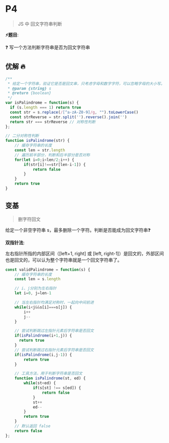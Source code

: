 # P4

> JS 中 回文字符串判断

**⚡题目**:

❓ 写一个方法判断字符串是否为回文字符串

## 优解 🔥

```js
/**
 * 给定一个字符串，验证它是否是回文串，只考虑字母和数字字符，可以忽略字母的大小写。
 * @param {string} s
 * @return {boolean}
 */
var isPalindrome = function(s) {
  if (s.length === 1) return true
  const str = s.replace(/[^a-zA-Z0-9]/g, "").toLowerCase()
  const strReverse = str.split('').reverse().join('')
  return str === strReverse // 对称性判断
};

// 二分对称性判断
function isPalindrome(str) {
    // 缓存字符串的长度
    const len = str.length
    // 遍历前半部分，判断和后半部分是否对称
    for(let i=0;i<len/2;i++) {
        if(str[i]!==str[len-i-1]) {
            return false
        }
    }
    return true
}

```

## 变基

> 删字符回文

给定一个非空字符串 s，最多删除一个字符。判断是否能成为回文字符串❓

**双指针法**:

左右指针所指的内部区间（[left+1, right] 或 [left, right-1]）是回文的，外部区间也是回文的，可以认为整个字符串就是一个回文字符串了。

```js
const validPalindrome = function(s) {
    // 缓存字符串的长度
    const len = s.length

    // i、j分别为左右指针
    let i=0, j=len-1

    // 当左右指针均满足对称时，一起向中间前进
    while(i<j&&s[i]===s[j]) {
        i++
        j--
    }

    // 尝试判断跳过左指针元素后字符串是否回文
    if(isPalindrome(i+1,j)) {
      return true
    }
    // 尝试判断跳过右指针元素后字符串是否回文
    if(isPalindrome(i,j-1)) {
        return true
    }

    // 工具方法，用于判断字符串是否回文
    function isPalindrome(st, ed) {
        while(st<ed) {
            if(s[st] !== s[ed]) {
                return false
            }
            st++
            ed--
        }
        return true
    }
    // 默认返回 false
    return false
};
```
